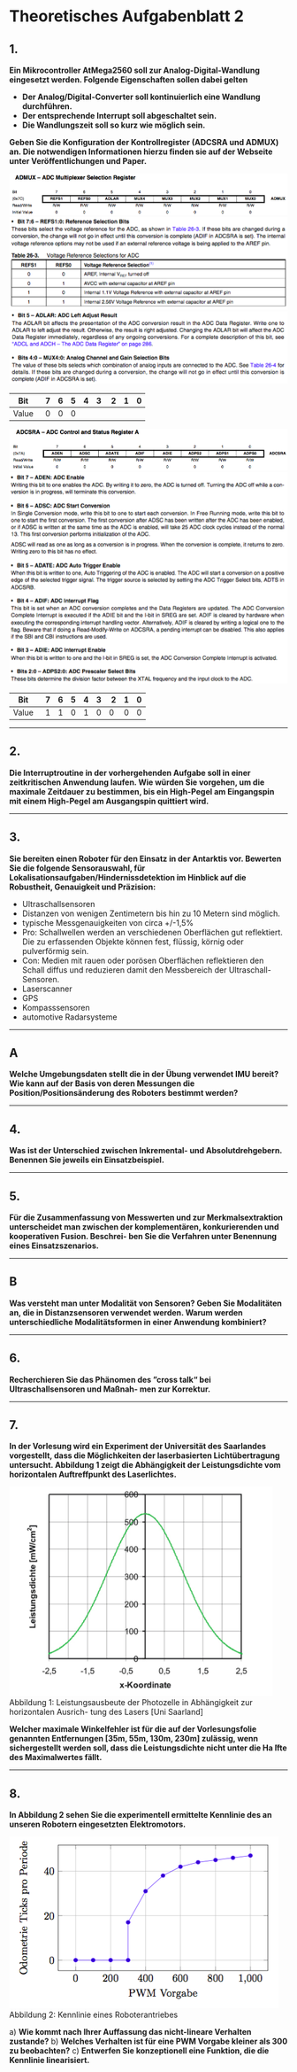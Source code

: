 # Theoretisches Aufgabenblatt 2
## 1.
**Ein Mikrocontroller AtMega2560 soll zur Analog-Digital-Wandlung eingesetzt werden. Folgende Eigenschaften sollen dabei gelten**
* **Der Analog/Digital-Converter soll kontinuierlich eine Wandlung durchführen.**
* **Der entsprechende Interrupt soll abgeschaltet sein.**
* **Die Wandlungszeit soll so kurz wie möglich sein.**

**Geben Sie die Konfiguration der Kontrollregister (ADCSRA und ADMUX) an. Die notwendigen Informationen hierzu finden sie auf der Webseite unter Veröffentlichungen und Paper.**

![ADMUX](ADMUX.png)
![Bit Expanation](ADMUX_BitExplanation1.png)
![Bit Expanation](ADMUX_BitExplanation2.png)

| Bit   |  7  |  6  |  5  |  4  |  3  |  2  |  1  |  0  |
| ----- | --- | --- | --- | --- | --- | --- | --- | --- |
| Value |  0  |  0  |  0  |

![ADCSRA](ADCSRA.png)
![Bit Expanation](ADCSRA_BitExplanation.png)

| Bit   |  7  |  6  |  5  |  4  |  3  |  2  |  1  |  0  |
| ----- | --- | --- | --- | --- | --- | --- | --- | --- |
| Value |  1  |  1  |  0  |  1  |  0  |  0  |  0  |  0  |

---
## 2.
**Die Interruptroutine in der vorhergehenden Aufgabe soll in einer zeitkritischen Anwendung laufen. Wie würden Sie vorgehen, um die maximale Zeitdauer zu bestimmen, bis ein High-Pegel am Eingangspin mit einem High-Pegel am Ausgangspin quittiert wird.**

---
## 3.
**Sie bereiten einen Roboter für den Einsatz in der Antarktis vor. Bewerten Sie die folgende Sensorauswahl, für Lokalisationsaufgaben/Hindernissdetektion im Hinblick auf die Robustheit, Genauigkeit und Präzision:**
* Ultraschallsensoren
 * Distanzen von wenigen Zentimetern bis hin zu 10 Metern sind möglich.
 * typische Messgenauigkeiten von circa +/-1,5%
 * Pro: Schallwellen werden an verschiedenen Oberflächen gut reflektiert. Die zu erfassenden Objekte können fest, flüssig, körnig oder pulverförmig sein.
 * Con: Medien mit rauen oder porösen Oberflächen reflektieren den Schall diffus und reduzieren damit den Messbereich der Ultraschall-Sensoren.
* Laserscanner
* GPS
* Kompasssensoren
* automotive Radarsysteme

---
## A
**Welche Umgebungsdaten stellt die in der Übung verwendet IMU bereit? Wie kann auf der Basis von deren Messungen die Position/Positionsänderung des Roboters bestimmt werden?**

---
## 4.
**Was ist der Unterschied zwischen Inkremental- und Absolutdrehgebern. Benennen Sie jeweils ein Einsatzbeispiel.**

---
## 5.
**Für die Zusammenfassung von Messwerten und zur Merkmalsextraktion unterscheidet man zwischen der komplementären, konkurierenden und kooperativen Fusion. Beschrei- ben Sie die Verfahren unter Benennung eines Einsatzszenarios.**

---
## B
**Was versteht man unter Modalität von Sensoren? Geben Sie Modalitäten an, die in Distanzsensoren verwendet werden. Warum werden unterschiedliche Modalitätsformen in einer Anwendung kombiniert?**

---
## 6.
**Recherchieren Sie das Phänomen des ”cross talk“ bei Ultraschallsensoren und Maßnah- men zur Korrektur.**

---
## 7.
**In der Vorlesung wird ein Experiment der Universität des Saarlandes vorgestellt, dass die Möglichkeiten der laserbasierten Lichtübertragung untersucht. Abbildung 1 zeigt die Abhängigkeit der Leistungsdichte vom horizontalen Auftreffpunkt des Laserlichtes.**

![Abbildung 1](Abbildung1.png)
Abbildung 1: Leistungsausbeute der Photozelle in Abhängigkeit zur horizontalen Ausrich- tung des Lasers [Uni Saarland]

**Welcher maximale Winkelfehler ist für die auf der Vorlesungsfolie genannten Entfernungen [35m, 55m, 130m, 230m] zulässig, wenn sichergestellt werden soll, dass die Leistungsdichte nicht unter die Ha ̈lfte des Maximalwertes fällt.**

---
## 8.
**In Abbildung 2 sehen Sie die experimentell ermittelte Kennlinie des an unseren Robotern eingesetzten Elektromotors.**

![Abbildung 2](Abbildung2.png)
Abbildung 2: Kennlinie eines Roboterantriebes

a) **Wie kommt nach Ihrer Auffassung das nicht-lineare Verhalten zustande?**
b) **Welches Verhalten ist für eine PWM Vorgabe kleiner als 300 zu beobachten?**
c) **Entwerfen Sie konzeptionell eine Funktion, die die Kennlinie linearisiert.**

